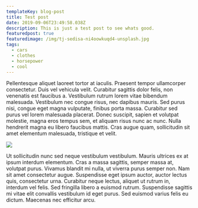 ```yaml
---
templateKey: blog-post
title: Test post
date: 2019-09-06T23:49:58.038Z
description: This is just a test post to see whats good.
featuredpost: true
featuredimage: /img/tj-sedisa-ni4oowkuqd4-unsplash.jpg
tags:
  - cars
  - clothes
  - horsepower
  - cool
---
```

Pellentesque aliquet laoreet tortor at iaculis. Praesent tempor ullamcorper consectetur. Duis vel vehicula velit. Curabitur sagittis dolor felis, non venenatis est faucibus a. Vestibulum rutrum lorem vitae bibendum malesuada. Vestibulum nec congue risus, nec dapibus mauris. Sed purus nisi, congue eget magna vulputate, finibus porta massa. Curabitur sed purus vel lorem malesuada placerat. Donec suscipit, sapien et volutpat molestie, magna eros tempus sem, et aliquam risus nunc ac nunc. Nulla hendrerit magna eu libero faucibus mattis. Cras augue quam, sollicitudin sit amet elementum malesuada, tristique et velit.

![](/img/gabriele-diwald-201135.jpg)

Ut sollicitudin nunc sed neque vestibulum vestibulum. Mauris ultrices ex at ipsum interdum elementum. Cras a massa sagittis, semper massa at, volutpat purus. Vivamus blandit mi nulla, ut viverra purus semper non. Nam sit amet consectetur augue. Suspendisse eget ipsum auctor, auctor lectus quis, consectetur urna. Curabitur neque lectus, aliquet ut rutrum in, interdum vel felis. Sed fringilla libero a euismod rutrum. Suspendisse sagittis mi vitae elit convallis vestibulum id eget purus. Sed euismod varius felis eu dictum. Maecenas nec efficitur arcu.
